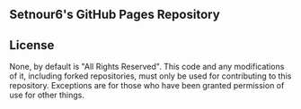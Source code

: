 ## Setnour6's GitHub Pages Repository

## License
None, by default is "All Rights Reserved". This code and any modifications of it, including forked repositories, must only be used for contributing to this repository.
Exceptions are for those who have been granted permission of use for other things.
